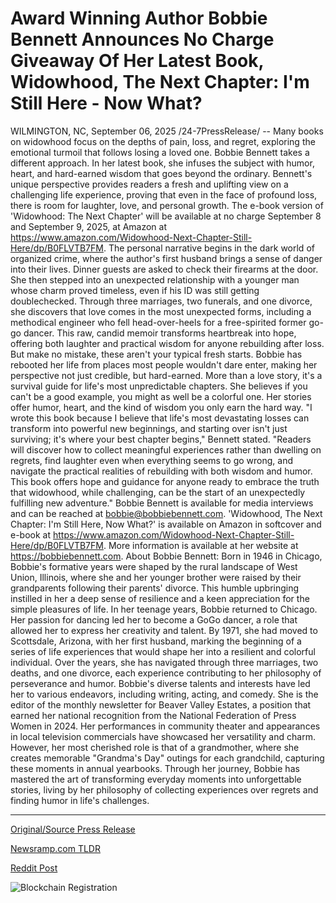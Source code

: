 # Award Winning Author Bobbie Bennett Announces No Charge Giveaway Of Her Latest Book, Widowhood, The Next Chapter: I'm Still Here - Now What?

WILMINGTON, NC, September 06, 2025 /24-7PressRelease/ -- Many books on widowhood focus on the depths of pain, loss, and regret, exploring the emotional turmoil that follows losing a loved one. Bobbie Bennett takes a different approach. In her latest book, she infuses the subject with humor, heart, and hard-earned wisdom that goes beyond the ordinary. Bennett's unique perspective provides readers a fresh and uplifting view on a challenging life experience, proving that even in the face of profound loss, there is room for laughter, love, and personal growth. The e-book version of 'Widowhood: The Next Chapter' will be available at no charge September 8 and September 9, 2025, at Amazon at https://www.amazon.com/Widowhood-Next-Chapter-Still-Here/dp/B0FLVTB7FM.  The personal narrative begins in the dark world of organized crime, where the author's first husband brings a sense of danger into their lives. Dinner guests are asked to check their firearms at the door. She then stepped into an unexpected relationship with a younger man whose charm proved timeless, even if his ID was still getting doublechecked.  Through three marriages, two funerals, and one divorce, she discovers that love comes in the most unexpected forms, including a methodical engineer who fell head-over-heels for a free-spirited former go-go dancer.  This raw, candid memoir transforms heartbreak into hope, offering both laughter and practical wisdom for anyone rebuilding after loss. But make no mistake, these aren't your typical fresh starts. Bobbie has rebooted her life from places most people wouldn't dare enter, making her perspective not just credible, but hard-earned. More than a love story, it's a survival guide for life's most unpredictable chapters. She believes if you can't be a good example, you might as well be a colorful one. Her stories offer humor, heart, and the kind of wisdom you only earn the hard way.  "I wrote this book because I believe that life's most devastating losses can transform into powerful new beginnings, and starting over isn't just surviving; it's where your best chapter begins," Bennett stated. "Readers will discover how to collect meaningful experiences rather than dwelling on regrets, find laughter even when everything seems to go wrong, and navigate the practical realities of rebuilding with both wisdom and humor. This book offers hope and guidance for anyone ready to embrace the truth that widowhood, while challenging, can be the start of an unexpectedly fulfilling new adventure."  Bobbie Bennett is available for media interviews and can be reached at bobbie@bobbiebennett.com. 'Widowhood, The Next Chapter: I'm Still Here, Now What?' is available on Amazon in softcover and e-book at https://www.amazon.com/Widowhood-Next-Chapter-Still-Here/dp/B0FLVTB7FM. More information is available at her website at https://bobbiebennett.com.  About Bobbie Bennett:  Born in 1946 in Chicago, Bobbie's formative years were shaped by the rural landscape of West Union, Illinois, where she and her younger brother were raised by their grandparents following their parents' divorce. This humble upbringing instilled in her a deep sense of resilience and a keen appreciation for the simple pleasures of life.  In her teenage years, Bobbie returned to Chicago. Her passion for dancing led her to become a GoGo dancer, a role that allowed her to express her creativity and talent. By 1971, she had moved to Scottsdale, Arizona, with her first husband, marking the beginning of a series of life experiences that would shape her into a resilient and colorful individual. Over the years, she has navigated through three marriages, two deaths, and one divorce, each experience contributing to her philosophy of perseverance and humor.  Bobbie's diverse talents and interests have led her to various endeavors, including writing, acting, and comedy. She is the editor of the monthly newsletter for Beaver Valley Estates, a position that earned her national recognition from the National Federation of Press Women in 2024. Her performances in community theater and appearances in local television commercials have showcased her versatility and charm. However, her most cherished role is that of a grandmother, where she creates memorable "Grandma's Day" outings for each grandchild, capturing these moments in annual yearbooks. Through her journey, Bobbie has mastered the art of transforming everyday moments into unforgettable stories, living by her philosophy of collecting experiences over regrets and finding humor in life's challenges. 

---

[Original/Source Press Release](https://www.24-7pressrelease.com/press-release/526510/award-winning-author-bobbie-bennett-announces-no-charge-giveaway-of-her-latest-book-widowhood-the-next-chapter-im-still-here-now-what)
                    

[Newsramp.com TLDR](https://newsramp.com/curated-news/bobbie-bennett-redefines-widowhood-with-humor-and-hope-in-new-memoir/5c43a981ee420193e5d2319de4cff62d) 

 



[Reddit Post](https://www.reddit.com/r/BookNews/comments/1n9tfq5/bobbie_bennett_redefines_widowhood_with_humor_and/) 



![Blockchain Registration](https://cdn.newsramp.app/24-7PressRelease/qrcode/259/6/flaxZt2X.webp)